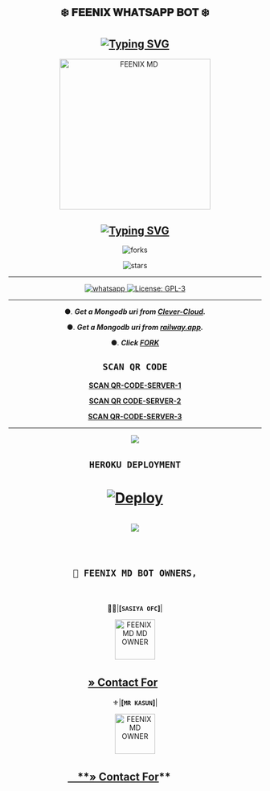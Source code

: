   <div align="center">
   
## ❄️ 𝐅𝐄𝐄𝐍𝐈𝐗 𝐖𝐇𝐀𝐓𝐒𝐀𝐏𝐏 𝐁𝐎𝐓 ❄️ 

##        [![Typing SVG](https://readme-typing-svg.herokuapp.com?font=Rockstar-ExtraBold&color=17202A&lines=🌸+Version+1+.+0+🌸;🌸+Version+1+.+0+🌸)](https://git.io/typing-svg)


 <p align="center">  
 <a href="[https://telegra.ph/file/3fc999d01d29a23198946.jpg](https://telegra.ph/file/1c14ab0e280632ac32b1a.jpg)">
    <img alt="FEENIX MD" height="300" src="https://telegra.ph/file/1c14ab0e280632ac32b1a.jpg">

    
## [![Typing SVG](https://readme-typing-svg.herokuapp.com?font=Rockstar-ExtraBold&color=F33A6A&lines=𝐖𝐞𝐥𝐜𝐨𝐦𝐞+𝐓𝐨:+𝐅𝐄𝐄𝐍𝐈𝐗+𝐌𝐃+𝐁𝐎𝐓;ᴏᴡɴᴇʀ+ʙʏ+ꜱᴀꜱɪʏᴀ+ᴏғғɪᴄɪᴀʟ;ℂ𝕣𝕖𝕒𝕥𝕖𝕕+𝕓𝕪:+Sᴀsɪʏᴀ+ᴀɴᴅ+ᴋᴀꜱᴜɴ;ᴘᴏᴡᴇʀᴅ+ʙʏ:+ᴍʀ+ᴋᴀsɴ+ꜰᴇᴇɴɪx+ᴛᴇᴀᴍ)](https://git.io/typing-svg)


![forks](https://img.shields.io/github/forks/yasiyaofc1/FORZEN-MD?label=Forks&style=social)

![stars](https://img.shields.io/github/stars/yasiyaofc1/FORZEN-MD?style=social)

----------
<a aria-label="Join our chats" href="https://chat.whatsapp.com/L2i6oDCjljt4mtBTUvTh7t" target="_blank">
    <img alt="whatsapp" src="https://img.shields.io/badge/Join Supporter Group-25D366?style=for-the-badge&logo=whatsapp&logoColor=white" />
  </a>
  
  <a aria-label="Secktor is free to use" href="https://github.com/SamPandey001/Secktor-Md/blob/main/LICENCE" target="_blank">
    <img alt="License: GPL-3" src="https://badges.frapsoft.com/os/gpl/gpl.png?v=103)](https://opensource.org/licenses/GPL-3.0/" target="_blank" />
  </a>

</p>


----------
●. ***Get a Mongodb uri from [Clever-Cloud](https://api.clever-cloud.com/v2/session/login).***

●. ***Get a Mongodb uri from [railway.app](https://railway.app).***

●.  ***Click [FORK](https://github.com/yasiyaofc1/FORZEN-MD/fork)***

## ```SCAN QR CODE```

**[SCAN QR-CODE-SERVER-1](https://replit.com/@DarkYasiyaofc/FORZEN-MD-V2?v=1)**



**[SCAN QR CODE-SERVER-2](https://replit.com/@DarkYasiyaofc/FORZEN-MD-QR?v=1)**

  

**[SCAN QR-CODE-SERVER-3](https://forzen-md-qr-bb8466fecf86.herokuapp.com/)**


---
﻿<img src="https://user-images.githubusercontent.com/73097560/115834477-dbab4500-a447-11eb-908a-139a6edaec5c.gif">
## ```HEROKU DEPLOYMENT```
# [![Deploy](https://www.herokucdn.com/deploy/button.svg)](https://heroku.com/deploy?template=https://github.com/yasiyaofc1/FORZEN-MD)

﻿<img src="https://user-images.githubusercontent.com/73097560/115834477-dbab4500-a447-11eb-908a-139a6edaec5c.gif">
----------
ㅤ
## **`💃 FEENIX MD BOT OWNERS,`**
ㅤ


🤹‍♂️|**[`SASIYA OFC`]**|

 <p align="center">  
 <a href="https://telegra.ph/file/14ee0a72f04bb59364649.jpg">
    <img alt="FEENIX MD MD OWNER" height="80" src="https://telegra.ph/file/14ee0a72f04bb59364649.jpg">

**[» Contact For](https://wa.me+94722807735)**
ㅤ
 ㅤ
 ---
⚜️|**[`MR KASUN`]**|

 <p align="center">  
 <a href="[https://telegra.ph/file/388a5c50b77bbdef236de.jpg](https://telegra.ph/file/388a5c50b77bbdef236de.jpg)">
    <img alt="FEENIX MD OWNER" height="80" src="https://telegra.ph/file/388a5c50b77bbdef236de.jpg">
 
ㅤ**[» Contact For](https://wa.me/+94772801923)**
ㅤㅤㅤ
---
